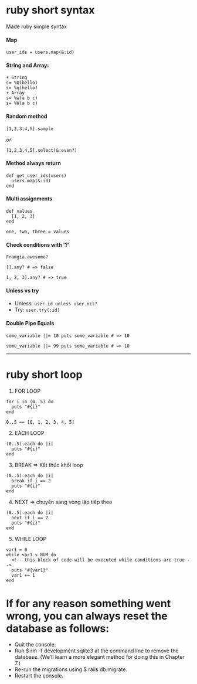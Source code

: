 # ruby short syntax
Made ruby simple syntax


#### Map

`user_ids = users.map(&:id)`

#### String and Array:
```
+ String
s= %Q(hello)
s= %q(hello)
+ Array
s= %w(a b c)
s= %W(a b c)
```
#### Random method

`[1,2,3,4,5].sample`

*or*

`[1,2,3,4,5].select(&:even?)`


#### Method always return

```
def get_user_ids(users)
  users.map(&:id)
end
```


#### Multi assignments
```
def values
  [1, 2, 3]
end

one, two, three = values
```


#### Check conditions with '?'

`Framgia.awesome?`

`[].any? # => false`

`1, 2, 3].any? # => true`



#### Unless vs try
* Unless:
  `user.id unless user.nil?`
* Try:
  `user.try(:id)`
  
  

 #### Double Pipe Equals
 `some_variable ||= 10
puts some_variable # => 10`

`some_variable ||= 99
puts some_variable # => 10`

---

  
# ruby short loop

1. FOR LOOP
```
for i in (0..5) do
  puts "#{i}"
end
```


`0..5 == [0, 1, 2, 3, 4, 5]`

2. EACH LOOP
```
(0..5).each do |i|
  puts "#{i}"
end
```

3. BREAK => Kết thúc khối loop
```
(0..5).each do |i|
  break if i == 2
  puts "#{i}"
end
```

4. NEXT => chuyển sang vòng lặp tiếp theo
```
(0..5).each do |i|
  next if i == 2
  puts "#{i}"
end
```


5. WHILE LOOP
```
var1 = 0
while var1 < NUM do
  <!-- this block of code will be executed while conditions are true -->
  puts "#{var1}"
  var1 += 1
end
```

# If for any reason something went wrong, you can always reset the database as follows:

 * Quit the console.
 * Run $ rm -f development.sqlite3 at the command line to remove the database. (We’ll learn a more elegant method for doing this in Chapter 7.)
 * Re-run the migrations using $ rails db:migrate.
 * Restart the console.






